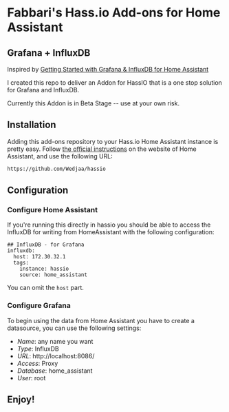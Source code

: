 # Fabbari's Hass.io Add-ons for Home Assistant

## Grafana + InfluxDB

Inspired by [Getting Started with Grafana & InfluxDB for Home Assistant](https://philhawthorne.com/getting-started-with-grafana-influxdb-for-home-assistant/)

I created this repo to deliver an Addon for HassIO that is a one stop solution
for Grafana and InfluxDB.

Currently this Addon is in Beta Stage -- use at your own risk.

## Installation

Adding this add-ons repository to your Hass.io Home Assistant instance is
pretty easy. Follow [the official instructions](https://www.home-assistant.io/hassio/installing_third_party_addons/) on the
website of Home Assistant, and use the following URL:

```txt
https://github.com/Wedjaa/hassio
```

## Configuration

### Configure Home Assistant

  If you're running this directly in hassio you should be able to access the InfluxDB for writing from HomeAssistant
with the following configuration:

```
## InfluxDB - for Grafana
influxdb:
  host: 172.30.32.1
  tags:
    instance: hassio 
    source: home_assistant
```

  You can omit the `host` part.

### Configure Grafana

To begin using the data from Home Assistant you have to create a datasource, you can use the following settings:

  * _Name_: any name you want
  * _Type_: InfluxDB
  * _URL_: http://localhost:8086/
  * _Access_: Proxy
  * _Database_: home_assistant
  * _User_: root

## Enjoy!

